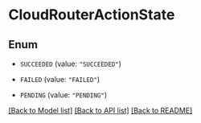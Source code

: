 # CloudRouterActionState

## Enum


* `SUCCEEDED` (value: `"SUCCEEDED"`)

* `FAILED` (value: `"FAILED"`)

* `PENDING` (value: `"PENDING"`)


[[Back to Model list]](../README.md#documentation-for-models) [[Back to API list]](../README.md#documentation-for-api-endpoints) [[Back to README]](../README.md)



